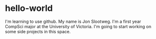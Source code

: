 # hello-world
I'm learning to use github.
My name is Jon Slootweg. I'm a first year CompSci major at the University of Victoria. I'm going to start working on some side projects in this space.
